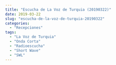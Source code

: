 ```yaml
---
title: "Escucha de La Voz de Turquia (20190322)"
date: 2019-03-22
slug: "escucha-de-la-voz-de-turquia-20190322"
categories:
  - "Recepciones"
tags:
  - "La Voz de Turquia"
  - "Onda Corta"
  - "Radioescucha"
  - "Short Wave"
  - "SWL"
---
```



